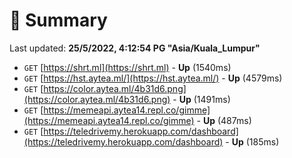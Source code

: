 # 📖 Summary
Last updated: **25/5/2022, 4:12:54 PG "Asia/Kuala_Lumpur"**

- `GET` [https://shrt.ml](https://shrt.ml) - **Up** (1540ms)
- `GET` [https://hst.aytea.ml/](https://hst.aytea.ml/) - **Up** (4579ms)
- `GET` [https://color.aytea.ml/4b31d6.png](https://color.aytea.ml/4b31d6.png) - **Up** (1491ms)
- `GET` [https://memeapi.aytea14.repl.co/gimme](https://memeapi.aytea14.repl.co/gimme) - **Up** (487ms)
- `GET` [https://teledrivemy.herokuapp.com/dashboard](https://teledrivemy.herokuapp.com/dashboard) - **Up** (185ms)
